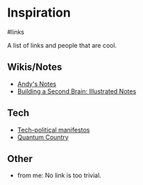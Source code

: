 # Inspiration
#links

A list of links and people that are cool.

## Wikis/Notes
- [Andy's Notes](https://notes.andymatuschak.org/About_these_notes)
- [Building a Second Brain: Illustrated Notes](https://maggieappleton.com/basb)

## Tech
- [Tech-political manifestos](https://github.com/era/wiki.anarchist-/blob/master/collective/tech-hacker/manifestos.md)
- [Quantum Country](https://quantum.country/qcvc)

## Other
- from me: No link is too trivial.